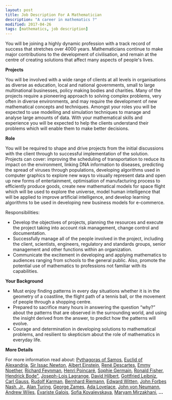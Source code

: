 ```yaml
---
layout: post
title: Job Description For A Mathematician
description: "A career in mathematics ?"
modified: 2017-04-26
tags: [mathematics, job description]
---
```


<p>
You will be joining a highly dynamic profession with a track record of success that stretches over 4000 years. Mathematicians continue to make major contributions to the development of civilisation, and remain at the centre of creating solutions that affect many aspects of people's lives.
</p>

<p>
<b>Projects</b>
</p>

<p>
You will be involved with a wide range of clients at all levels in organisations
as diverse as education, local and national governments, small to large multinational businesses, policy making bodies and charities. Many of the projects require a pioneering approach to solving complex problems, very often in diverse environments, and may require the development of new mathematical concepts and
techniques. Amongst your roles you will be expected to use modelling and simulation techniques to manage and analyse large
amounts of data. With your mathematical skills and experience you will be expected to help the
clients understand their problems which will enable them to make better decisions.
</p>

<p>
<b>Role</b>
</p>
<p>
You will be required to shape and drive projects from the initial discussions with the client through to successful implementation of the solution. Projects can cover: improving the scheduling of transportation to reduce its impact on the environment, linking DNA information to diseases, predicting the spread of
viruses through populations, developing algorithms used in computer graphics to explore new ways to visually represent data and open up new forms of entertainment, optimisation of manufacturing process to efficiently produce goods, create new mathematical models for space flight which will be used to explore the universe,
model human intelligence that will be applied to improve artificial intelligence, and develop  learning algorithms to be used in developing new business models for e-commerce.
</p>

<p>Responsibilities:</p>
<p>
  <ul>
    <li>Develop the objectives of projects, planning the resources and execute the project
        taking into account risk management, change control and documentation.</li>
    <li>Successfully manage all of the people involved in the project, including the client,
        scientists, engineers, regulatory and standards groups, senior management and other
        functions within an organization.</li>
    <li>Communicate the excitement in developing and applying mathematics to  
        audiences ranging from schools to the general public. Also,
        promote the potential use of mathematics to professions not familiar with
        its capabilities.</li>
  </ul>
</p>

<p>
<b>Your Background</b>
</p>

<p>
  <ul>
    <li>Must enjoy finding patterns in every day situations whether it is in the geometry of
        a coastline, the flight path of a tennis ball, or the movement of people through a shopping centre.</li>
    <li>Prepared to sacrifice many hours in answering the question “why?” about the patterns
        that are observed in the surrounding world, and using the insight derived from the answer,
        to predict how the patterns will evolve.</li>
    <li>Courage and determination in developing solutions to mathematical problems, and resilient to skepticism about the role of mathematics in everyday life.</li>
  </ul>
</p>

<p>
<b>More Details</b>
</p>

<p>
For more information read about:
<a href="https://en.wikipedia.org/wiki/Pythagoras" >Pythagoras of Samos</a>,
<a href="https://en.wikipedia.org/wiki/Euclid" >Euclid of Alexandria</a>,
<a href="https://en.wikipedia.org/wiki/Isaac_Newton">Sir Issac Newton</a>,
<a href="https://en.wikipedia.org/wiki/Albert_Einstein" >Albert Einstein</a>,
<a href="https://en.wikipedia.org/wiki/Ren%C3%A9_Descartes" >René Descartes</a>,
<a href="https://en.wikipedia.org/wiki/Emmy_Noether" >Emmy Noether</a>,
<a href="https://en.wikipedia.org/wiki/Richard_Feynman" >Richard Feynman</a>,
<a href="https://en.wikipedia.org/wiki/Henri_Poincar%C3%A9" >Henri Poincaré</a>,
<a href="https://en.wikipedia.org/wiki/Sophie_Germain" >Sophie Germain</a>,
<a href="https://en.wikipedia.org/wiki/Ronald_Fisher" >Ronald Fisher</a>,
<a href="https://en.wikipedia.org/wiki/Hendrik_Wade_Bode">Hendrick Bode"</a>,
<a href="https://en.wikipedia.org/wiki/Joseph-Louis_Lagrange" >Joseph-Lois Lagrange</a>,
<a href="https://en.wikipedia.org/wiki/David_Hilbert" >David Hilbert</a>,
<a href="https://en.wikipedia.org/wiki/Gottfried_Wilhelm_Leibniz" >Gottfried Leibniz</a>,
<a href="https://en.wikipedia.org/wiki/Carl_Friedrich_Gauss" >Carl Gauss</a>,
<a href="https://www.ieeeghn.org/wiki/index.php/Rudolf_E._Kalman" >Rudolf Karman</a>,
<a href="https://en.wikipedia.org/wiki/Bernhard_Riemann" >Bernhard Riemann</a>,
<a href="https://en.wikipedia.org/wiki/Edward_Witten" >Edward Witten</a>,
<a href="https://en.wikipedia.org/wiki/John_Forbes_Nash,_Jr.">John Forbes Nash, Jr.</a>,
<a href="https://en.wikipedia.org/wiki/Alan_Turing" >Alan Turing</a>,
<a href="https://en.wikipedia.org/wiki/George_Zames">George Zames</a>,
<a href="https://en.wikipedia.org/wiki/Ada_Lovelace" >Ada Lovelace</a>,
<a href="https://en.wikipedia.org/wiki/John_von_Neumann">John von Neumann</a>,
<a href="https://en.wikipedia.org/wiki/Andrew_Wiles">Andrew Wiles</a>,
<a href="https://en.wikipedia.org/wiki/%C3%89variste_Galois" >Évariste Galois</a>,
<a href="https://en.wikipedia.org/wiki/Sofia_Kovalevskaya" >Sofia Kovalevskaya</a>,
<a href="https://en.wikipedia.org/wiki/Maryam_Mirzakhani" >Maryam Mirzakhani</a>, <b>...</b>
</p>
